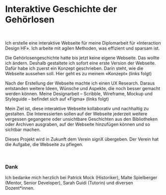 # Interaktive Geschichte der Gehörlosen

<br>

Ich erstelle eine interaktive Webseite für meine Diplomarbeit für «Interaction Design HF». Ich arbeite mit agilen Methoden, was effizient und sparsam ist.

Die Gehörlosengeschichte hatte bis jetzt keine eigene Webseite. Das wollte ich ändern. Deshalb gestaltete ich sofort eine erste Version der Webseite. Dafür habe ich zuerst ein Konzept geschrieben. Darin steht, wie die Webseite aussehen soll. Hier geht es zu meinem «Konzept» (links folgt)

Nach der Erstellung der Webseite machte ich einen UX Research. Daraus entstanden weitere Ideen, Wünsche und Aspekte, die noch besser gemacht werden können. Meine Designarbeit – Scribble, Wireframe, Mockup und Styleguide – befindet sich auf «Figma» (links folgt)

Mein Ziel ist, diese interaktive Webseite kollaborativ und nachhaltig zu gestalten. Die Interessierten sollen auf der Webseite jederzeit weitere vergessen gegangene oder unsichtbare Geschichten aus den Bibliotheken oder Archiven ausgraben, auf der Webseite hinzufügen können und so sichtbar machen.

Dieses Projekt wird in Zukunft dem Verein signX übergeben. Der Verein hat die Aufgabe, die Webseite zu pflegen.  

<br>

### Dank

Ich bedanke mich herzlich bei Patrick Mock (Historiker), Malte Spielberger (Mentor, Senior Developer), Sarah Guidi (Tutorin) und diversen Dozent*innen.
